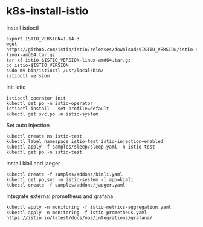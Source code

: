# k8s-install-istio

Install istioctl
```
export ISTIO_VERSION=1.14.3
wget https://github.com/istio/istio/releases/download/$ISTIO_VERSION/istio-$ISTIO_VERSION-linux-amd64.tar.gz
tar xf istio-$ISTIO_VERSION-linux-amd64.tar.gz
cd istio-$ISTIO_VERSION
sudo mv bin/istioctl /usr/local/bin/
istioctl version
```

Init istio 
```
istioctl operator init
kubectl get po -n istio-operator
istioctl install --set profile=default
kubectl get svc,po -n istio-system
```

Set auto injection
```
kubectl create ns istio-test
kubectl label namespace istio-test istio-injection=enabled
kubectl apply -f samples/sleep/sleep.yaml -n istio-test
kubectl get po -n istio-test
```

Install kiali and jaeger
```
kubectl create -f samples/addons/kiali.yaml
kubectl get po,svc -n istio-system -l app=kiali
kubectl create -f samples/addons/jaeger.yaml
```

Integrate external prometheus and grafana
```
kubectl apply -n monitoring -f istio-metrics-aggregation.yaml
kubectl apply -n monitoring -f istio-prometheus.yaml
https://istio.io/latest/docs/ops/integrations/grafana/
```
